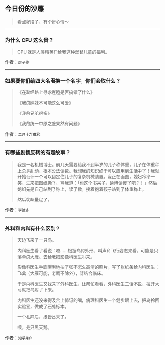 ## 今日份的沙雕

> 看点好段子，有个好心情～


 
---

### 为什么 CPU 这么贵？

> CPU 就是人类精英们给我这种弱智儿童的福利。


作者：`厉子卿`

---

### 如果要你们给四大名著换一个名字，你们会取什么？

> 《在取经路上寻求邂逅是否搞错了什么》
> 
> 《我的妹妹不可能这么可爱》
> 
> 《我的兄弟很多》
> 
> 《我的统一中原之旅果然有问题》


作者：`二月十六猫君`

---

### 有哪些剧情反转的有趣故事？

> 我是一名机械博士。前几天需要给我不到半岁的儿子称体重，儿子在体重秤上总是乱动，根本没法读数。我想我的知识终于可以应用到生活中了！我就开始设计一个可以固定住儿子的复杂机械装置。我正在画图，媳妇冷冷一笑，过来把图纸撕了，骂我道：「你这个书呆子，读博读傻了吧？！」然后媳妇先是自己站到了称上，读了数。接着抱着孩子站到了体重称上。
> 
> 然后就超量程了。


作者：`李达多`

---

### 外科和内科有什么区别？

> 天边飞来了一只鸟。
> 
> 内科医生看了看说：嗯……根据鸟的外形、叫声和飞行姿态来看，可能是只落单的大雁。去给我把影像科医生叫来。
> 
> 影像科医生手脚麻利地拍了张不怎么高清的照片，写了张纸条给内科医生：飞禽（大雁可能，老鹰不除外），请结合临床。
> 
> 于是内科医生又找来了外科医生，让帮忙看看，外科医生二话不说，拉开大弓就把鸟射了下来。
> 
> 内科医生还没来得及合上惊讶的嘴，病理科医生一个健步跟上去，把鸟拎回实验室，做成了石蜡标本。
> 
> 一个礼拜后，报告出来了。
> 
> 噢，是只黑天鹅。


作者：`知乎用户`